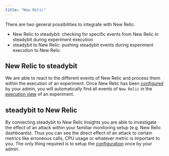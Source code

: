 ```yaml
---
title: "New Relic"
---
```


There are two general possibilities to integrate with New Relic:

- New Relic to steadybit: checking for specific events from New Relic in steadybit during experiment execution
- steadybit to New Relic: pushing steadybit events during experiment execution to New Relic

## New Relic to steadybit

We are able to react to the different events of New Relic and process them within the execution of an experiment. Once New Relic has
been [configured](../../install-configure/70-configure-monitoring/30-new-relic#newrelictosteadybit) by your admin, you will automatically find all events of `New Relic` in
the [execution view](../../use/10-experiments/20-run) of an experiment.

## steadybit to New Relic

By connecting steadybit to New Relic Insights you are able to investigate the effect of an attack within your familiar monitoring setup (e.g. New Relic
dashboards). Thus you can see the direct effect of an attack to certain metrics like erroneous calls, CPU usage or whatever metric is important to you.
The only thing required is to setup the [configuration](../../install-configure/70-configure-monitoring/30-new-relic#steadybittonewrelic) once by your admin.

